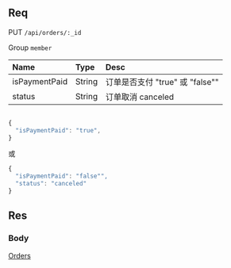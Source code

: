 ## Req

PUT `/api/orders/:_id`

Group `member`


| Name             | Type     | Desc                              |
|:-----------------|:---------|:----------------------------------|
| isPaymentPaid    | String  | 订单是否支付  "true" 或 "false""          |
| status           | String   | 订单取消 canceled         |




```js

{
  "isPaymentPaid": "true",
}

```

或


```js
{
  "isPaymentPaid": "false"",
  "status": "canceled"
}
```


## Res
### Body




[Orders](../Order)